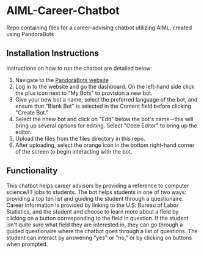 
# AIML-Career-Chatbot

Repo containing files for a career-advising chatbot utilizing AIML, created using PandoraBots

## Installation Instructions

Instructions on how to run the chatbot are detailed below:

1. Navigate to the [PandoraBots website](https://www.pandorabots.com)
2. Log in to the website and go the dashboard.  On the left-hand side click the plus icon next to "My Bots" to provision a new bot.
3. Give your new bot a name, select the preferred language of the bot, and ensure that "Blank Bot" is selected in the Content field before clicking "Create Bot."
4. Select the hnew bot and click on "Edit" below the bot's name--this will bring up several options for editing.  Select "Code Editor" to bring up the editor.
5. Upload the files from the files directory in this repo.
6. After uploading, select the orange icon in the bottom right-hand corner of the screen to begin interacting with the bot.

## Functionality

This chatbot helps career advisors by providing a reference to computer science/IT jobs to students.  The bot helps students in one of two ways: providing a top ten list and guiding the student through a questionaire.  Career information is provided by linking to the U.S. Bureau of Labor Statistics, and the student and choose to learn more about a field by clicking on a button corresponding to the field in question.  If the student isn't quite sure what field they are interested in, they can go through a guided questionaire where the chatbot goes through a list of questions.  The student can interact by answering "yes" or "no," or by clicking on buttons when prompted.
